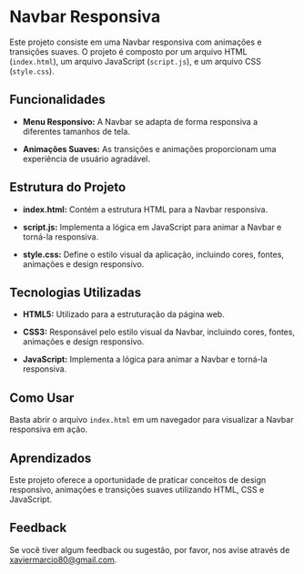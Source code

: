 # Navbar Responsiva

Este projeto consiste em uma Navbar responsiva com animações e transições suaves. O projeto é composto por um arquivo HTML (`index.html`), um arquivo JavaScript (`script.js`), e um arquivo CSS (`style.css`).

## Funcionalidades

- **Menu Responsivo:** A Navbar se adapta de forma responsiva a diferentes tamanhos de tela.
  
- **Animações Suaves:** As transições e animações proporcionam uma experiência de usuário agradável.

## Estrutura do Projeto

- **index.html:** Contém a estrutura HTML para a Navbar responsiva.
  
- **script.js:** Implementa a lógica em JavaScript para animar a Navbar e torná-la responsiva.

- **style.css:** Define o estilo visual da aplicação, incluindo cores, fontes, animações e design responsivo.

## Tecnologias Utilizadas

- **HTML5:** Utilizado para a estruturação da página web.
  
- **CSS3:** Responsável pelo estilo visual da Navbar, incluindo cores, fontes, animações e design responsivo.

- **JavaScript:** Implementa a lógica para animar a Navbar e torná-la responsiva.

## Como Usar

Basta abrir o arquivo `index.html` em um navegador para visualizar a Navbar responsiva em ação.

## Aprendizados

Este projeto oferece a oportunidade de praticar conceitos de design responsivo, animações e transições suaves utilizando HTML, CSS e JavaScript.

## Feedback

Se você tiver algum feedback ou sugestão, por favor, nos avise através de xaviermarcio80@gmail.com.
